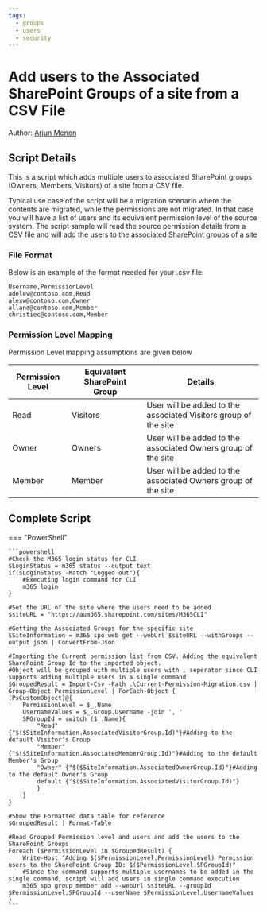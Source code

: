 ```yaml
---
tags:
  - groups
  - users
  - security
---
```


# Add users to the Associated SharePoint Groups of a site from a CSV File

Author: [Arjun Menon](https://arjunumenon.com/add-multiple-users-sharepoint-groups-site/)

## Script Details

This is a script which adds multiple users to associated SharePoint groups (Owners, Members, Visitors) of a site from a CSV file.

Typical use case of the script will be a migration scenario where the contents are migrated, while the permissions are not migrated. In that case you will have a  list of users and its equivalent permission level of the source system. The script sample will read the source permission details from a CSV file and will add the users to the associated SharePoint groups of a site

### File Format

Below is an example of the format needed for your .csv file:

```text
Username,PermissionLevel
adelev@contoso.com,Read
alexw@contoso.com,Owner
alland@contoso.com,Member
christiec@contoso.com,Member
```

### Permission Level Mapping

Permission Level mapping assumptions are given below

| Permission Level | Equivalent SharePoint Group | Details |
| --------| ---------- | ---------- |
| Read | Visitors | User will be added to the associated Visitors group of the site
| Owner | Owners | User will be added to the associated Owners group of the site
| Member | Member |User will be added to the associated Owners group of the site

## Complete Script

=== "PowerShell"

    ```powershell
    #Check the M365 login status for CLI
    $LoginStatus = m365 status --output text
    if($LoginStatus -Match "Logged out"){
        #Executing login command for CLI
        m365 login   
    }

    #Set the URL of the site where the users need to be added
    $siteURL = "https://aum365.sharepoint.com/sites/M365CLI"

    #Getting the Associated Groups for the specific site
    $SiteInformation = m365 spo web get --webUrl $siteURL --withGroups --output json | ConvertFrom-Json

    #Importing the Current permission list from CSV. Adding the equivalent SharePoint Group Id to the imported object.
    #Object will be grouped with multiple users with , seperator since CLI supports adding multiple users in a single command
    $GroupedResult = Import-Csv -Path .\Current-Permission-Migration.csv | Group-Object PermissionLevel | ForEach-Object {
    [PsCustomObject]@{
        PermissionLevel = $_.Name
        UsernameValues = $_.Group.Username -join ', '
        SPGroupId = switch ($_.Name){
            "Read" {"$($SiteInformation.AssociatedVisitorGroup.Id)"}#Adding to the default Visitor's Group
            "Member" {"$($SiteInformation.AssociatedMemberGroup.Id)"}#Adding to the default Member's Group
            "Owner" {"$($SiteInformation.AssociatedOwnerGroup.Id)"}#Adding to the default Owner's Group
            default {"$($SiteInformation.AssociatedVisitorGroup.Id)"}
            }
        }
    }

    #Show the Formatted data table for reference
    $GroupedResult | Format-Table

    #Read Grouped Permission level and users and add the users to the SharePoint Groups
    Foreach ($PermissionLevel in $GroupedResult) {
        Write-Host "Adding $($PermissionLevel.PermissionLevel) Permission users to the SharePoint Group ID: $($PermissionLevel.SPGroupId)"
        #Since the command supports multiple usernames to be added in the single command, script will add users in single command execution
        m365 spo group member add --webUrl $siteURL --groupId $PermissionLevel.SPGroupId --userName $PermissionLevel.UsernameValues
    }
    ```
